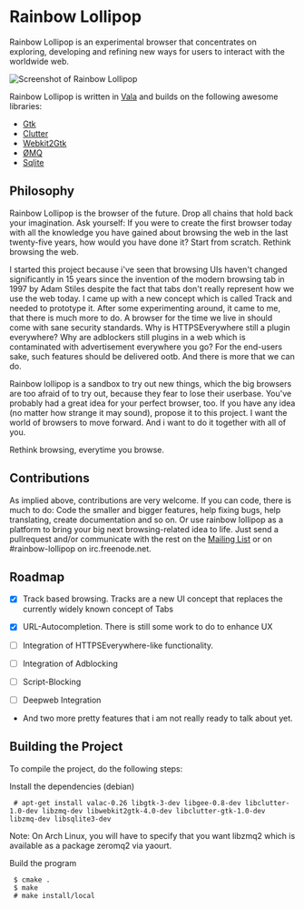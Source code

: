 Rainbow Lollipop
================

Rainbow Lollipop is an experimental browser that concentrates on exploring,
developing and refining new ways for users to interact with the worldwide web.

![Screenshot of Rainbow Lollipop](http://rainbow-lollipop.de/img/screenshot.png)

Rainbow Lollipop is written in [Vala](https://live.gnome.org/Vala) and builds
on the following awesome libraries:

  * [Gtk](http://gtk.org)
  * [Clutter](http://clutter-project.org)
  * [Webkit2Gtk](http://webkitgtk.org)
  * [ØMQ](http://zeromq.org)
  * [Sqlite](https://sqlite.org)

Philosophy
----------

Rainbow Lollipop is the browser of the future. Drop all chains that hold back your
imagination. Ask yourself: If you were to create the first
browser today with all the knowledge you have gained about browsing the web in the last
twenty-five years, how would you have done it? Start from scratch. Rethink browsing the
web.

I started this project because i've seen that browsing UIs haven't changed significantly
in 15 years since the invention of the modern browsing tab in 1997 by Adam Stiles despite
the fact that tabs don't really represent how we use the web today. I came up with a new
concept which is called Track and needed to prototype it. After some experimenting around,
it came to me, that there is much more to do. A browser for the time we live in should
come with sane security standards. Why is HTTPSEverywhere still a plugin everywhere? Why
are adblockers still plugins in a web which is contaminated with advertisement everywhere
you go? For the end-users sake, such features should be delivered ootb.
And there is more that we can do.

Rainbow lollipop is a sandbox to try out new things, which the big browsers are too afraid
of to try out, because they fear to lose their userbase. You've probably had a great
idea for your perfect browser, too. If you have any idea (no matter how strange it may sound),
propose it to this project. I want the world of browsers to move forward. And i want to do
it together with all of you.

Rethink browsing, everytime you browse.

Contributions
-------------

As implied above, contributions are very welcome. If you can code, there is much to do:
Code the smaller and bigger features, help fixing bugs, help translating, create
documentation and so on. Or use rainbow lollipop as a platform to bring your big next
browsing-related idea to life.
Just send a pullrequest and/or communicate with the rest on the [Mailing List](http://lists.rainbow-lollipop.de) or on #rainbow-lollipop on irc.freenode.net.

Roadmap
-------

  * [x] Track based browsing.
    Tracks are a new UI concept that replaces the currently widely known concept of Tabs

  * [x] URL-Autocompletion.
    There is still some work to do to enhance UX

  * [ ] Integration of HTTPSEverywhere-like functionality.

  * [ ] Integration of Adblocking

  * [ ] Script-Blocking

  * [ ] Deepweb Integration

  * And two more pretty features that i am not really ready to talk about yet.

Building the Project
--------------------

To compile the project, do the following steps:

Install the dependencies (debian)

```
 # apt-get install valac-0.26 libgtk-3-dev libgee-0.8-dev libclutter-1.0-dev libzmq-dev libwebkit2gtk-4.0-dev libclutter-gtk-1.0-dev libzmq-dev libsqlite3-dev
```

Note: On Arch Linux, you will have to specify that you want libzmq2 which is available as a package zeromq2 via yaourt.

Build the program

```
 $ cmake .
 $ make
 # make install/local
```
